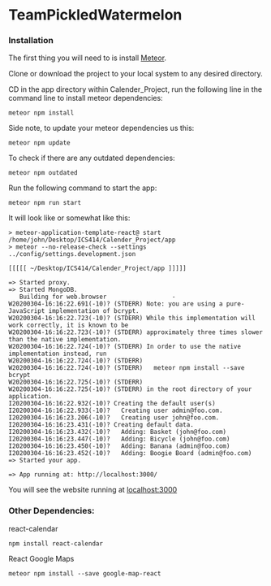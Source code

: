 # TeamPickledWatermelon

### Installation
The first thing you will need to is install <a href="https://www.meteor.com/install">Meteor</a>. 

Clone or download the project to your local system to any desired directory. 

CD in the app directory within Calender_Project, run the following line in the command line to install meteor dependencies:
```
meteor npm install
```
Side note, to update your meteor dependencies us this: 
```
meteor npm update
```
To check if there are any outdated dependencies: 
```
meteor npm outdated
```
Run the following command to start the app:
```
meteor npm run start
```
It will look like or somewhat like this:

```
> meteor-application-template-react@ start /home/john/Desktop/ICS414/Calender_Project/app
> meteor --no-release-check --settings ../config/settings.development.json

[[[[[ ~/Desktop/ICS414/Calender_Project/app ]]]]]                               

=> Started proxy.                             
=> Started MongoDB.                                                             
   Building for web.browser                  -                                  
W20200304-16:16:22.691(-10)? (STDERR) Note: you are using a pure-JavaScript implementation of bcrypt.
W20200304-16:16:22.723(-10)? (STDERR) While this implementation will work correctly, it is known to be
W20200304-16:16:22.723(-10)? (STDERR) approximately three times slower than the native implementation.
W20200304-16:16:22.724(-10)? (STDERR) In order to use the native implementation instead, run
W20200304-16:16:22.724(-10)? (STDERR) 
W20200304-16:16:22.724(-10)? (STDERR)   meteor npm install --save bcrypt
W20200304-16:16:22.725(-10)? (STDERR) 
W20200304-16:16:22.725(-10)? (STDERR) in the root directory of your application.
I20200304-16:16:22.932(-10)? Creating the default user(s)
I20200304-16:16:22.933(-10)?   Creating user admin@foo.com.
I20200304-16:16:23.206(-10)?   Creating user john@foo.com.
I20200304-16:16:23.431(-10)? Creating default data.
I20200304-16:16:23.432(-10)?   Adding: Basket (john@foo.com)
I20200304-16:16:23.447(-10)?   Adding: Bicycle (john@foo.com)
I20200304-16:16:23.450(-10)?   Adding: Banana (admin@foo.com)
I20200304-16:16:23.452(-10)?   Adding: Boogie Board (admin@foo.com)
=> Started your app.

=> App running at: http://localhost:3000/
```

You will see the website running at <a href="localhost:3000">localhost:3000</a> 

### Other Dependencies:

react-calendar
```
npm install react-calendar
```
React Google Maps
```
meteor npm install --save google-map-react
```

